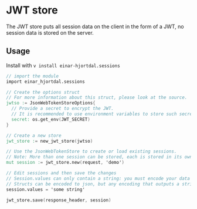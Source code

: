 # JWT store

The JWT store puts all session data on the client in the form of a JWT, no session data is stored on 
the server.

## Usage

Install with `v install einar-hjortdal.sessions`

```V
// import the module
import einar_hjortdal.sessions

// Create the options struct
// For more information about this struct, please look at the source.
jwtso := JsonWebTokenStoreOptions{
  // Provide a secret to encrypt the JWT.
  // It is recommended to use environment variables to store such secrets.
  secret: os.get_env(JWT_SECRET)
}

// Create a new store
jwt_store := new_jwt_store(jwtso)

// Use the JsonWebTokenStore to create or load existing sessions.
// Note: More than one session can be stored, each is stored in its own custom HTTP header.
mut session := jwt_store.new(request, 'demo')

// Edit sessions and then save the changes
// Session.values can only contain a string: you must encode your data to string.
// Structs can be encoded to json, but any encoding that outputs a string is fine.
session.values = 'some string'

jwt_store.save(response_header, session)
```
